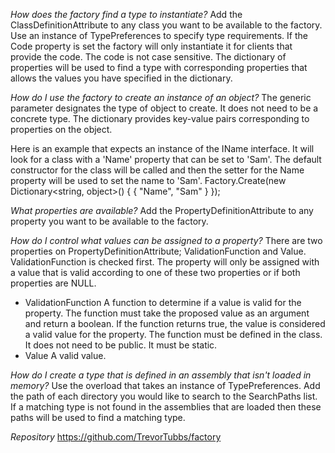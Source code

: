 *How does the factory find a type to instantiate?*
Add the ClassDefinitionAttribute to any class you want to be available to the factory. Use an instance of TypePreferences to specify type requirements. If the Code property is set the factory will only instantiate it for clients that provide the code. The code is not case sensitive. The dictionary of properties will be used to find a type with corresponding properties that allows the values you have specified in the dictionary.

*How do I use the factory to create an instance of an object?*
The generic parameter designates the type of object to create. It does not need to be a concrete type. The dictionary provides key-value pairs corresponding to properties on the object.

Here is an example that expects an instance of the IName interface. It will look for a class with a 'Name' property that can be set to 'Sam'. The default constructor for the class will be called and then the setter for the Name property will be used to set the name to 'Sam'.
Factory.Create<IName>(new Dictionary<string, object>() { { "Name", "Sam" } });

*What properties are available?*
Add the PropertyDefinitionAttribute to any property you want to be available to the factory.

*How do I control what values can be assigned to a property?*
There are two properties on PropertyDefinitionAttribute; ValidationFunction and Value. ValidationFunction is checked first. The property will only be assigned with a value that is valid according to one of these two properties or if both properties are NULL.
- ValidationFunction
 A function to determine if a value is valid for the property. The function must take the proposed value as an argument and return a boolean. If the function returns true, the value is considered a valid value for the property. The function must be defined in the class. It does not need to be public. It must be static.
- Value
A valid value.

*How do I create a type that is defined in an assembly that isn't loaded in memory?*
Use the overload that takes an instance of TypePreferences. Add the path of each directory you would like to search to the SearchPaths list. If a matching type is not found in the assemblies that are loaded then these paths will be used to find a matching type.

*Repository*
https://github.com/TrevorTubbs/factory